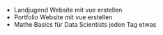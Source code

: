 
- Landjugend Website mit vue erstellen 
- Portfolio Website mit vue erstellen
- Mathe Basics für Data Scientists jeden Tag etwas